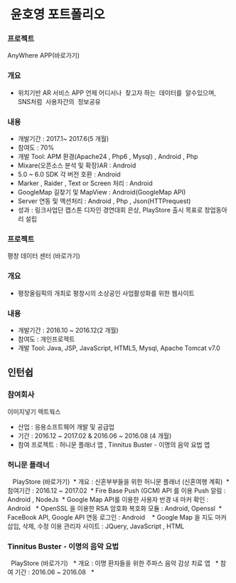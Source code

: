 #  윤호영 포트폴리오

### 프로젝트
AnyWhere APP(바로가기)

### 개요
* 위치기반 AR 서비스 APP 언제 어디서나  찾고자 하는  데이터를  알수있으며,  
SNS처럼  사용자간의  정보공유
 
### 내용
* 개발기간 : 2017.1~ 2017.6(5 개월)
* 참여도 : 70% 
* 개발 Tool: APM 환경(Apache24 , Php6 , Mysql) , Android , Php 
* Mixare(오픈소스 분석 및 확장)AR : Android
* 5.0 ~ 6.0 SDK 각 버전 호환 : Android
* Marker , Raider , Text or Screen 처리 : Android
* GoogleMap 길찾기 및 MapView : Android(GoogleMap API)
* Server 연동 및 액션처리 : Android , Php , Json(HTTPrequest)
* 성과 : 링크사업단 캡스톤 디자인 경연대회 은상, PlayStore 출시 목표로 창업동아리 설립

### 프로젝트
평창 데이터 센터 (바로가기)

### 개요
* 평창올림픽의 개최로 평창시의 소상공인 사업활성화를 위한 웹사이트

### 내용
* 개발기간 : 2016.10 ~ 2016.12(2 개월)
* 참여도 : 개인프로젝트
* 개발 Tool: Java, JSP, JavaScript, HTML5, Mysql, Apache Tomcat v7.0
 
 
 ## 인턴쉽
 
 ### 참여회사
 이미지넣기
 렉트웍스 
 
 * 산업 : 응용소프트웨어 개발 및 공급업
 * 기간 : 2016.12 ~ 2017.02 & 2016.06 ~ 2016.08 (4 개월)
 * 참여 프로젝트 :  허니문 플래너 앱 , Tinnitus Buster - 이명의 음악 요법 앱
 
 ### 허니문 플래너
    PlayStore (바로가기)
  * 개요 : 신혼부부들을 위한 허니문 플래너 (신혼여행 계획)
  * 참여기간 : 2016.12 ~ 2017.02
  * Fire Base Push (GCM) API 를 이용 Push 알림 : Android , NodeJs
  * Google Map API를 이용한 사용자 반경 내 마커 확인 : Android 
  * OpenSSL 을 이용한 RSA 암호화 복호화 모듈 : Android, Openssl
  * FaceBook API, Google API 연동 로그인 : Android  
  * Google Map 을 지도 마커 삽입, 삭제, 수정 이용 관리자 사이트 : JQuery, JavaScript , HTML
 
### Tinnitus Buster - 이명의 음악 요법
   PlayStore (바로가기)
   * 개요 : 이명 환자들을 위한 주파스 음악 감상 치료 앱
   * 참여 기간 : 2016.06 ~ 2016.08 
   * 
 
 
 
 
